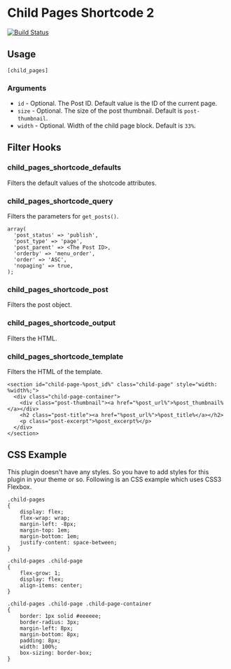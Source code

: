 # Child Pages Shortcode 2

[![Build Status](https://travis-ci.org/miya0001/miya-child-pages-shortcode.svg?branch=master)](https://travis-ci.org/miya0001/miya-child-pages-shortcode)

## Usage

```
[child_pages]
```

### Arguments

* `id` - Optional. The Post ID. Default value is the ID of the current page.
* `size` - Optional. The size of the post thumbnail. Default is `post-thumbnail`.
* `width` - Optional. Width of the child page block. Default is `33%`.

## Filter Hooks

### child_pages_shortcode_defaults

Filters the default values of the shotcode attributes.

### child_pages_shortcode_query

Filters the parameters for `get_posts()`.

```
array(
  'post_status' => 'publish',
  'post_type' => 'page',
  'post_parent' => <The Post ID>,
  'orderby' => 'menu_order',
  'order' => 'ASC',
  'nopaging' => true,
);
```

### child_pages_shortcode_post

Filters the post object.

### child_pages_shortcode_output

Filters the HTML.

### child_pages_shortcode_template

Filters the HTML of the template.

```
<section id="child-page-%post_id%" class="child-page" style="width: %width%;">
  <div class="child-page-container">
    <div class="post-thumbnail"><a href="%post_url%">%post_thumbnail%</a></div>
    <h2 class="post-title"><a href="%post_url%">%post_title%</a></h2>
    <p class="post-excerpt">%post_excerpt%</p>
  </div>
</section>
```

## CSS Example

This plugin doesn't have any styles. So you have to add styles for this plugin in your theme or so.
Following is an CSS example which uses CSS3 Flexbox.

```
.child-pages
{
	display: flex;
	flex-wrap: wrap;
	margin-left: -8px;
	margin-top: 1em;
	margin-bottom: 1em;
	justify-content: space-between;
}

.child-pages .child-page
{
	flex-grow: 1;
	display: flex;
	align-items: center;
}

.child-pages .child-page .child-page-container
{
	border: 1px solid #eeeeee;
	border-radius: 3px;
	margin-left: 8px;
	margin-bottom: 8px;
	padding: 8px;
	width: 100%;
	box-sizing: border-box;
}
```
